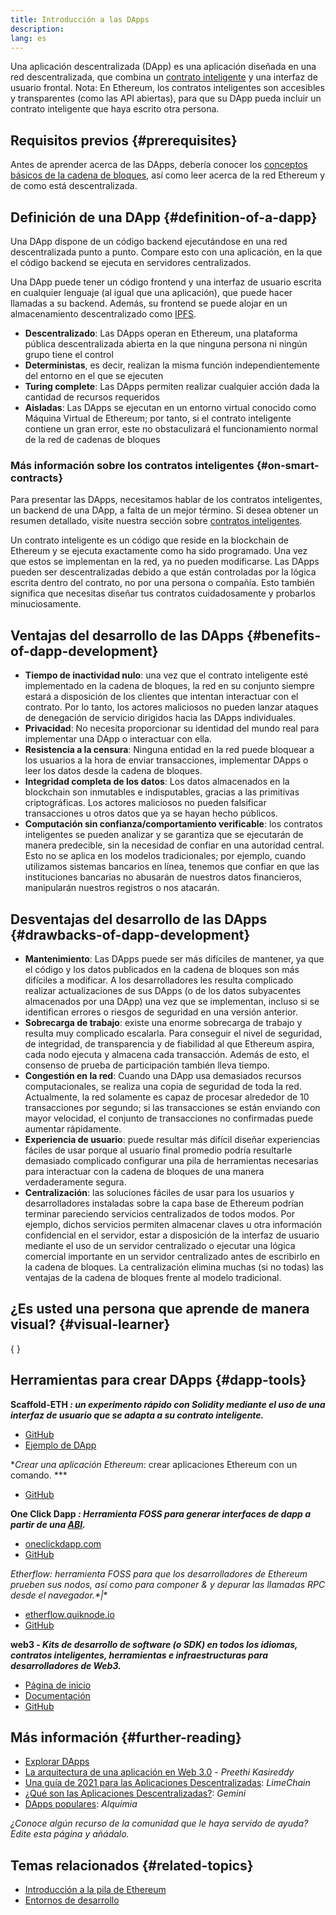 ```yaml
---
title: Introducción a las DApps
description:
lang: es
---
```


Una aplicación descentralizada (DApp) es una aplicación diseñada en una red descentralizada, que combina un [contrato inteligente](/developers/docs/smart-contracts/) y una interfaz de usuario frontal. Nota: En Ethereum, los contratos inteligentes son accesibles y transparentes (como las API abiertas), para que su DApp pueda incluir un contrato inteligente que haya escrito otra persona.

## Requisitos previos {#prerequisites}

Antes de aprender acerca de las DApps, debería conocer los [conceptos básicos de la cadena de bloques](/developers/docs/intro-to-ethereum/), así como leer acerca de la red Ethereum y de como está descentralizada.

## Definición de una DApp {#definition-of-a-dapp}

Una DApp dispone de un código backend ejecutándose en una red descentralizada punto a punto. Compare esto con una aplicación, en la que el código backend se ejecuta en servidores centralizados.

Una DApp puede tener un código frontend y una interfaz de usuario escrita en cualquier lenguaje (al igual que una aplicación), que puede hacer llamadas a su backend. Además, su frontend se puede alojar en un almacenamiento descentralizado como [IPFS](https://ipfs.io/).

- **Descentralizado**: Las DApps operan en Ethereum, una plataforma pública descentralizada abierta en la que ninguna persona ni ningún grupo tiene el control
- **Deterministas**, es decir, realizan la misma función independientemente del entorno en el que se ejecuten
- **Turing complete**: Las DApps permiten realizar cualquier acción dada la cantidad de recursos requeridos
- **Aisladas**: Las DApps se ejecutan en un entorno virtual conocido como Máquina Virtual de Ethereum; por tanto, si el contrato inteligente contiene un gran error, este no obstaculizará el funcionamiento normal de la red de cadenas de bloques

### Más información sobre los contratos inteligentes {#on-smart-contracts}

Para presentar las DApps, necesitamos hablar de los contratos inteligentes, un backend de una DApp, a falta de un mejor término. Si desea obtener un resumen detallado, visite nuestra sección sobre [contratos inteligentes](/developers/docs/smart-contracts/).

Un contrato inteligente es un código que reside en la blockchain de Ethereum y se ejecuta exactamente como ha sido programado. Una vez que estos se implementan en la red, ya no pueden modificarse. Las DApps pueden ser descentralizadas debido a que están controladas por la lógica escrita dentro del contrato, no por una persona o compañía. Esto también significa que necesitas diseñar tus contratos cuidadosamente y probarlos minuciosamente.

## Ventajas del desarrollo de las DApps {#benefits-of-dapp-development}

- **Tiempo de inactividad nulo**: una vez que el contrato inteligente esté implementado en la cadena de bloques, la red en su conjunto siempre estará a disposición de los clientes que intentan interactuar con el contrato. Por lo tanto, los actores maliciosos no pueden lanzar ataques de denegación de servicio dirigidos hacia las DApps individuales.
- **Privacidad**: No necesita proporcionar su identidad del mundo real para implementar una DApp o interactuar con ella.
- **Resistencia a la censura**: Ninguna entidad en la red puede bloquear a los usuarios a la hora de enviar transacciones, implementar DApps o leer los datos desde la cadena de bloques.
- **Integridad completa de los datos**: Los datos almacenados en la blockchain son inmutables e indisputables, gracias a las primitivas criptográficas. Los actores maliciosos no pueden falsificar transacciones u otros datos que ya se hayan hecho públicos.
- **Computación sin confianza/comportamiento verificable**: los contratos inteligentes se pueden analizar y se garantiza que se ejecutarán de manera predecible, sin la necesidad de confiar en una autoridad central. Esto no se aplica en los modelos tradicionales; por ejemplo, cuando utilizamos sistemas bancarios en línea, tenemos que confiar en que las instituciones bancarias no abusarán de nuestros datos financieros, manipularán nuestros registros o nos atacarán.

## Desventajas del desarrollo de las DApps {#drawbacks-of-dapp-development}

- **Mantenimiento**: Las DApps puede ser más difíciles de mantener, ya que el código y los datos publicados en la cadena de bloques son más difíciles a modificar. A los desarrolladores les resulta complicado realizar actualizaciones de sus DApps (o de los datos subyacentes almacenados por una DApp) una vez que se implementan, incluso si se identifican errores o riesgos de seguridad en una versión anterior.
- **Sobrecarga de trabajo**: existe una enorme sobrecarga de trabajo y resulta muy complicado escalarla. Para conseguir el nivel de seguridad, de integridad, de transparencia y de fiabilidad al que Ethereum aspira, cada nodo ejecuta y almacena cada transacción. Además de esto, el consenso de prueba de participación también lleva tiempo.
- **Congestión en la red**: Cuando una DApp usa demasiados recursos computacionales, se realiza una copia de seguridad de toda la red. Actualmente, la red solamente es capaz de procesar alrededor de 10 transacciones por segundo; si las transacciones se están enviando con mayor velocidad, el conjunto de transacciones no confirmadas puede aumentar rápidamente.
- **Experiencia de usuario**: puede resultar más difícil diseñar experiencias fáciles de usar porque al usuario final promedio podría resultarle demasiado complicado configurar una pila de herramientas necesarias para interactuar con la cadena de bloques de una manera verdaderamente segura.
- **Centralización**: las soluciones fáciles de usar para los usuarios y desarrolladores instaladas sobre la capa base de Ethereum podrían terminar pareciendo servicios centralizados de todos modos. Por ejemplo, dichos servicios permiten almacenar claves u otra información confidencial en el servidor, estar a disposición de la interfaz de usuario mediante el uso de un servidor centralizado o ejecutar una lógica comercial importante en un servidor centralizado antes de escribirlo en la cadena de bloques. La centralización elimina muchas (si no todas) las ventajas de la cadena de bloques frente al modelo tradicional.

## ¿Es usted una persona que aprende de manera visual? {#visual-learner}

{
<YouTube id="F50OrwV6Uk8" />
}

## Herramientas para crear DApps {#dapp-tools}

**Scaffold-ETH _: un experimento rápido con Solidity mediante el uso de una interfaz de usuario que se adapta a su contrato inteligente._**

- [GitHub](https://github.com/austintgriffith/scaffold-eth)
- [Ejemplo de DApp](https://punkwallet.io/)

**Crear una aplicación Ethereum*: crear aplicaciones Ethereum con un comando. ***

- [GitHub](https://github.com/paulrberg/create-eth-app)

**One Click Dapp _: Herramienta FOSS para generar interfaces de dapp a partir de una [ABI](/glossary/#abi)._**

- [oneclickdapp.com](https://oneclickdapp.com)
- [GitHub](https://github.com/oneclickdapp/oneclickdapp-v1)

**Etherflow*: herramienta FOSS para que los desarrolladores de Ethereum prueben sus nodos, así como para componer & y depurar las llamadas RPC desde el navegador.*|**

- [etherflow.quiknode.io](https://etherflow.quiknode.io/)
- [GitHub](https://github.com/abunsen/etherflow)

**web3 _- Kits de desarrollo de software (o SDK) en todos los idiomas, contratos inteligentes, herramientas e infraestructuras para desarrolladores de Web3._**

- [Página de inicio](https://thirdweb.com/)
- [Documentación](https://portal.thirdweb.com/)
- [GitHub](https://github.com/thirdweb-dev/)

## Más información {#further-reading}

- [Explorar DApps](/dapps)
- [La arquitectura de una aplicación en Web 3.0](https://www.preethikasireddy.com/post/the-architecture-of-a-web-3-0-application) - _Preethi Kasireddy_
- [Una guía de 2021 para las Aplicaciones Descentralizadas](https://limechain.tech/blog/what-are-dapps-the-2021-guide/): _LimeChain_
- [¿Qué son las Aplicaciones Descentralizadas?](https://www.gemini.com/cryptopedia/decentralized-applications-defi-dapps): _Gemini_
- [DApps populares](https://www.alchemy.com/dapps): _Alquimia_

_¿Conoce algún recurso de la comunidad que le haya servido de ayuda? Edite esta página y añádalo._

## Temas relacionados {#related-topics}

- [Introducción a la pila de Ethereum](/developers/docs/ethereum-stack/)
- [Entornos de desarrollo](/developers/docs/frameworks/)
